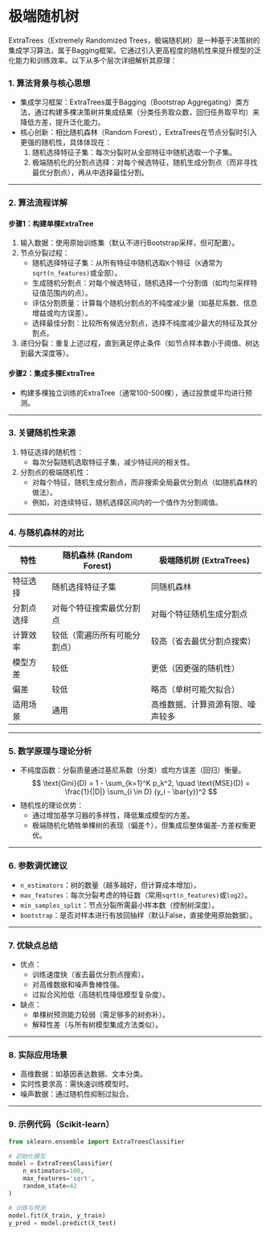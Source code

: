 # 极端随机树

ExtraTrees（Extremely Randomized Trees，极端随机树）是一种基于决策树的集成学习算法，属于Bagging框架。它通过引入更高程度的随机性来提升模型的泛化能力和训练效率。以下从多个层次详细解析其原理：



### 1. 算法背景与核心思想
- 集成学习框架：ExtraTrees属于Bagging（Bootstrap Aggregating）类方法，通过构建多棵决策树并集成结果（分类任务取众数，回归任务取平均）来降低方差，提升泛化能力。
- 核心创新：相比随机森林（Random Forest），ExtraTrees在节点分裂时引入更强的随机性，具体体现在：
  1. 随机选择特征子集：每次分裂时从全部特征中随机选取一个子集。
  2. 极端随机化的分割点选择：对每个候选特征，随机生成分割点（而非寻找最优分割点），再从中选择最佳分割。

---

### 2. 算法流程详解
#### 步骤1：构建单棵ExtraTree
1. 输入数据：使用原始训练集（默认不进行Bootstrap采样，但可配置）。
2. 节点分裂过程：
   - 随机选择特征子集：从所有特征中随机选取`K`个特征（`K`通常为`sqrt(n_features)`或全部）。
   - 生成随机分割点：对每个候选特征，随机选择一个分割值（如均匀采样特征值范围内的点）。
   - 评估分割质量：计算每个随机分割点的不纯度减少量（如基尼系数、信息增益或均方误差）。
   - 选择最佳分割：比较所有候选分割点，选择不纯度减少最大的特征及其分割点。
3. 递归分裂：重复上述过程，直到满足停止条件（如节点样本数小于阈值、树达到最大深度等）。

#### 步骤2：集成多棵ExtraTree
- 构建多棵独立训练的ExtraTree（通常100-500棵），通过投票或平均进行预测。

---

### 3. 关键随机性来源
1. 特征选择的随机性：
   - 每次分裂随机选取特征子集，减少特征间的相关性。
2. 分割点的极端随机性：
   - 对每个特征，随机生成分割点，而非搜索全局最优分割点（如随机森林的做法）。
   - 例如，对连续特征，随机选择区间内的一个值作为分割阈值。

---

### 4. 与随机森林的对比
| 特性               | 随机森林 (Random Forest)       | 极端随机树 (ExtraTrees)         |
|------------------------|------------------------------------|------------------------------------|
| 特征选择           | 随机选择特征子集                  | 同随机森林                         |
| 分割点选择         | 对每个特征搜索最优分割点          | 对每个特征随机生成分割点           |
| 计算效率           | 较低（需遍历所有可能分割点）      | 较高（省去最优分割点搜索）         |
| 模型方差           | 较低                              | 更低（因更强的随机性）             |
| 偏差               | 较低                              | 略高（单树可能欠拟合）             |
| 适用场景           | 通用                              | 高维数据、计算资源有限、噪声较多   |

---

### 5. 数学原理与理论分析
- 不纯度函数：分裂质量通过基尼系数（分类）或均方误差（回归）衡量。
  $$
  \text{Gini}(D) = 1 - \sum_{k=1}^K p_k^2, \quad \text{MSE}(D) = \frac{1}{|D|} \sum_{i \in D} (y_i - \bar{y})^2
  $$
- 随机性的理论优势：
  - 通过增加基学习器的多样性，降低集成模型的方差。
  - 极端随机化牺牲单棵树的表现（偏差↑），但集成后整体偏差-方差权衡更优。

---

### 6. 参数调优建议
- `n_estimators`：树的数量（越多越好，但计算成本增加）。
- `max_features`：每次分裂考虑的特征数（常用`sqrt(n_features)`或`log2`）。
- `min_samples_split`：节点分裂所需最小样本数（控制树深度）。
- `bootstrap`：是否对样本进行有放回抽样（默认False，直接使用原始数据）。

---

### 7. 优缺点总结
- 优点：
  - 训练速度快（省去最优分割点搜索）。
  - 对高维数据和噪声鲁棒性强。
  - 过拟合风险低（高随机性降低模型复杂度）。
- 缺点：
  - 单棵树预测能力较弱（需足够多的树弥补）。
  - 解释性差（与所有树模型集成方法类似）。

---

### 8. 实际应用场景
- 高维数据：如基因表达数据、文本分类。
- 实时性要求高：需快速训练模型时。
- 噪声数据：通过随机性抑制过拟合。

---

### 9. 示例代码（Scikit-learn）
```python
from sklearn.ensemble import ExtraTreesClassifier

# 初始化模型
model = ExtraTreesClassifier(
    n_estimators=100,
    max_features='sqrt',
    random_state=42
)

# 训练与预测
model.fit(X_train, y_train)
y_pred = model.predict(X_test)
```
